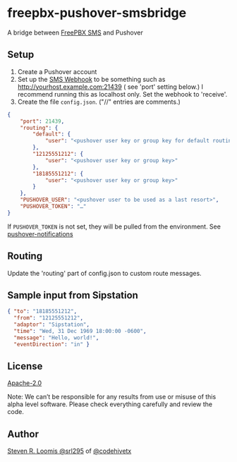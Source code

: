 # freepbx-pushover-smsbridge

A bridge between [FreePBX SMS](https://freepbx.org) and Pushover

## Setup

1. Create a Pushover account
2. Set up the [SMS Webhook](https://wiki.freepbx.org/display/FPG/SMS+Webhook) to be something such as <http://yourhost.example.com:21439> ( see 'port' setting below.) I recommend running this as localhost only. Set the webhook to 'receive'.
3. Create the file `config.json`. ("//" entries are comments.)

```json
{
    "port": 21439,
    "routing": {
        "default": {
            "user": "<pushover user key or group key for default routing>"
        },
        "12125551212": {
            "user": "<pushover user key or group key>"
        },
        "18185551212": {
            "user": "<pushover user key or group key>"
        }
    },
    "PUSHOVER_USER": "<pushover user to be used as a last resort>",
    "PUSHOVER_TOKEN": "…"
}
```

If `PUSHOVER_TOKEN` is not set, they will be pulled from the environment. See [pushover-notifications](https://www.npmjs.com/package/pushover-notifications)

## Routing

Update the 'routing' part of config.json to custom route messages.

## Sample input from Sipstation

```json
{ "to": "18185551212",
  "from": "12125551212",
  "adaptor": "Sipstation",
  "time": "Wed, 31 Dec 1969 18:00:00 -0600",
  "message": "Hello, world!",
  "eventDirection": "in" }
```

## License

[Apache-2.0](./LICENSE)

Note: We can’t be responsible for any results from use or misuse of this alpha level software.
Please check everything carefully and review the code.

## Author

[Steven R. Loomis @srl295](https://github.com/srl295) of [@codehivetx](https://github.com/codehivetx)
